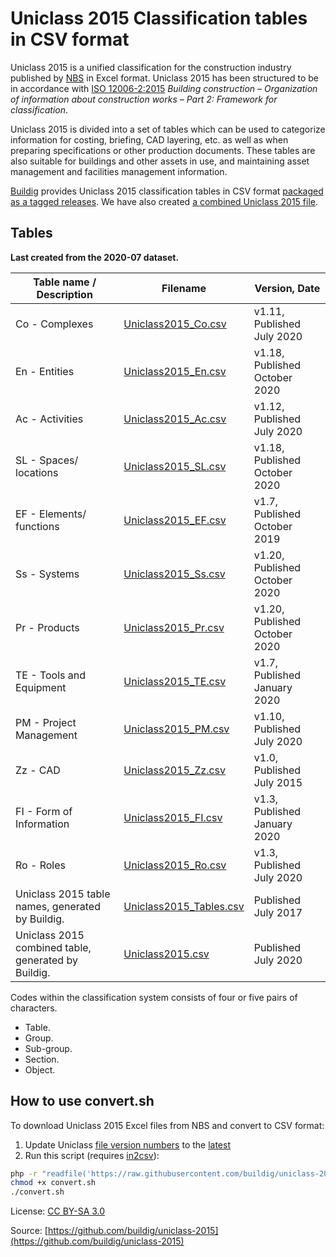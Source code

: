 # Uniclass 2015 Classification tables in CSV format

Uniclass 2015 is a unified classification for the construction industry published by [NBS](https://www.thenbs.com/our-tools/uniclass-2015) in Excel format. Uniclass 2015 has been structured to be in accordance with [ISO 12006-2:2015](https://www.iso.org/standard/61753.html) *Building construction – Organization of information about construction works – Part 2: Framework for classification*.

Uniclass 2015 is divided into a set of tables which can be used to categorize information for costing, briefing, CAD layering, etc. as well as when preparing specifications or other production documents. These tables are also suitable for buildings and other assets in use, and maintaining asset management and facilities management information.

[Buildig](http://buildig.com/) provides Uniclass 2015 classification tables in CSV format [packaged as a tagged releases](https://github.com/buildig/uniclass-2015/releases). We have also created [a combined Uniclass 2015 file](Uniclass2015.csv).

## Tables

**Last created from the 2020-07 dataset.**

Table name / Description | Filename | Version, Date
--- | --- | ---
Co - Complexes | [Uniclass2015_Co.csv](Uniclass2015_Co.csv) | v1.11, Published July 2020
En - Entities | [Uniclass2015_En.csv](Uniclass2015_En.csv) | v1.18, Published October 2020
Ac - Activities | [Uniclass2015_Ac.csv](Uniclass2015_Ac.csv) | v1.12, Published July 2020
SL - Spaces/ locations | [Uniclass2015_SL.csv](Uniclass2015_SL.csv) | v1.18, Published October 2020
EF - Elements/ functions | [Uniclass2015_EF.csv](Uniclass2015_EF.csv) | v1.7, Published October 2019
Ss - Systems | [Uniclass2015_Ss.csv](Uniclass2015_Ss.csv) | v1.20, Published October 2020
Pr - Products | [Uniclass2015_Pr.csv](Uniclass2015_Pr.csv) | v1.20, Published October 2020
TE - Tools and Equipment | [Uniclass2015_TE.csv](Uniclass2015_TE.csv) | v1.7, Published January 2020
PM - Project Management | [Uniclass2015_PM.csv](Uniclass2015_PM.csv) | v1.10, Published July 2020
Zz - CAD | [Uniclass2015_Zz.csv](Uniclass2015_Zz.csv) | v1.0, Published July 2015
FI - Form of Information | [Uniclass2015_FI.csv](Uniclass2015_FI.csv) | v1.3, Published January 2020
Ro - Roles | [Uniclass2015_Ro.csv](Uniclass2015_Ro.csv) | v1.3, Published July 2020
Uniclass 2015 table names, generated by Buildig. | [Uniclass2015_Tables.csv](Uniclass2015_Tables.csv) | Published July 2017
Uniclass 2015 combined table, generated by Buildig. | [Uniclass2015.csv](Uniclass2015.csv) | Published July 2020

Codes within the classification system consists of four or five pairs of characters.

- Table.
- Group.
- Sub-group.
- Section.
- Object.

## How to use convert.sh

To download Uniclass 2015 Excel files from NBS and convert to CSV format:

1. Update Uniclass [file version numbers](convert.sh#L10-L22) to the [latest](https://www.thenbs.com/our-tools/uniclass-2015)
2. Run this script (requires [in2csv](https://csvkit.readthedocs.io/en/1.0.3/scripts/in2csv.html)):

```sh
php -r "readfile('https://raw.githubusercontent.com/buildig/uniclass-2015/main/convert.sh');" > convert.sh
chmod +x convert.sh
./convert.sh
```

License: [CC BY-SA 3.0](https://creativecommons.org/licenses/by-sa/3.0/)

Source: [https://github.com/buildig/uniclass-2015](https://github.com/buildig/uniclass-2015)
